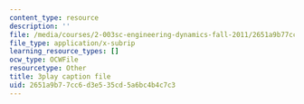 ```yaml
---
content_type: resource
description: ''
file: /media/courses/2-003sc-engineering-dynamics-fall-2011/2651a9b77cc6d3e535cd5a6bc4b4c7c3_NHedXxUO-Bg.srt
file_type: application/x-subrip
learning_resource_types: []
ocw_type: OCWFile
resourcetype: Other
title: 3play caption file
uid: 2651a9b7-7cc6-d3e5-35cd-5a6bc4b4c7c3
---
```


